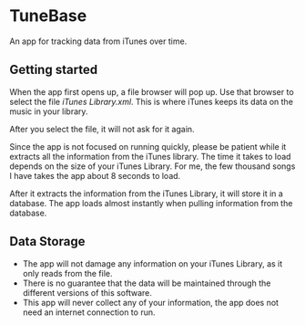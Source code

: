 # TuneBase
An app for tracking data from iTunes over time.

## Getting started
When the app first opens up, a file browser will pop up.
Use that browser to select the file *iTunes Library.xml*.
This is where iTunes keeps its data on the music in your library.

After you select the file, it will not ask for it again.

Since the app is not focused on running quickly, please be patient while
it extracts all the information from the iTunes library.
The time it takes to load depends on the size of your iTunes Library.
For me, the few thousand songs I have takes the app about 8 seconds to load.

After it extracts the information from the iTunes Library, it will store it in
a database.
The app loads almost instantly when pulling information from the database.

## Data Storage
* The app will not damage any information on your iTunes Library, as it only 
reads from the file.
* There is no guarantee that the data will be maintained through the different
versions of this software.
* This app will never collect any of your information, the app does not need an
internet connection to run.
